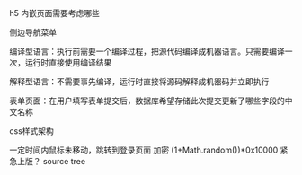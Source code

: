 h5 内嵌页面需要考虑哪些

侧边导航菜单

编译型语言：执行前需要一个编译过程，把源代码编译成机器语言。只需要编译一次，运行时直接使用编译结果

解释型语言：不需要事先编译，运行时直接将源码解释成机器码并立即执行

表单页面：在用户填写表单提交后，数据库希望存储此次提交更新了哪些字段的中文名称

css样式架构

一定时间内鼠标未移动，跳转到登录页面
加密
(1+Math.random())*0x10000
紧急上版？
source tree
